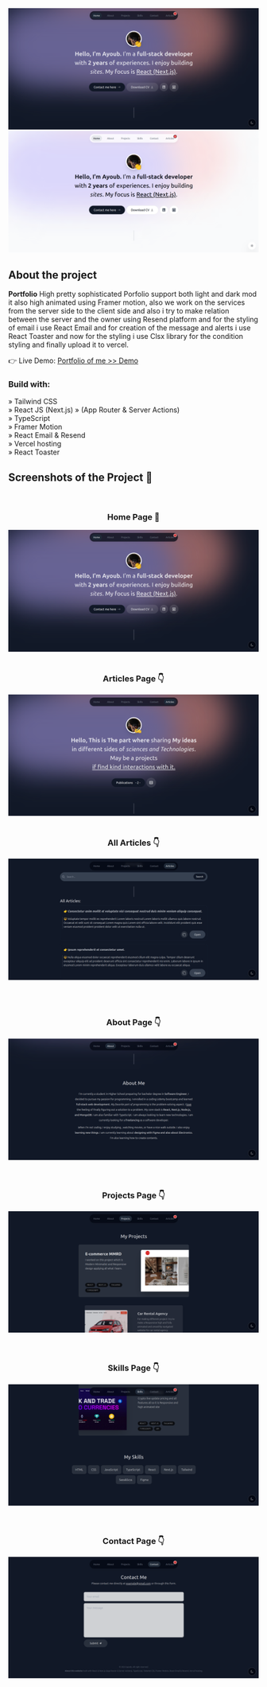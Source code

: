 <div dispaly='flex'><img src='./public/Pics/darkHome.png'/><img src='./public/Pics/lightHome.png' /></div>

<h2>About the project</h2>

<p><b>Portfolio</b> High pretty sophisticated Porfolio support both light and dark mod it also high animated using Framer motion, also we work on the services from the server side to the client side and also i try to make relation between the server and the owner using Resend platform and for the styling of email i use React Email and for creation of the message and alerts i use React Toaster and now for the styling i use Clsx library for the condition styling and finally upload it to vercel.</p>


👉 Live Demo: <a href='https://portfolio-iayvob.vercel.app/'>Portfolio of me >> Demo</a>

<h3>Build with:</h3>

» Tailwind CSS <br>
» React JS (Next.js) » (App Router & Server Actions) <br>
» TypeScript <br>
» Framer Motion <br>
» React Email & Resend <br>
» Vercel hosting <br>
» React Toaster

<h2>Screenshots of the Project 📸</h2>
<br>
<h3 align='center'>Home Page 🏡</h3>

<div align='center'>
<img src='./public/Pics/darkHome.png'/>

</div>

<br>
<h3 align='center'>Articles Page 👇</h3>

<div align='center'>
<img src='./public/Pics/Article.png'/>

</div>

<br>
<h3 align='center'>All Articles 👇</h3>

<div align='center'>
<img src='./public/Pics/AllArticles.png'/>

</div>



<br><br>
<h3 align='center'>About Page 👇</h3>

<div align='center'>
<img src='./public/Pics/About.png'/>
</div>
<br>
<br>
<h3 align='center'>Projects Page 👇</h3>

<div align='center'>
<img src='./public/Pics/Projects.png'/>
</div>
<br>
<br>
<h3 align='center'>Skills Page 👇</h3>

<div align='center'>
<img src='./public/Pics/Skills.png'/>
</div>
<br>
<br>
<h3 align='center'>Contact Page 👇</h3>

<div align='center'>
<img src='./public/Pics/Contact.png'/>
</div>
<br>

